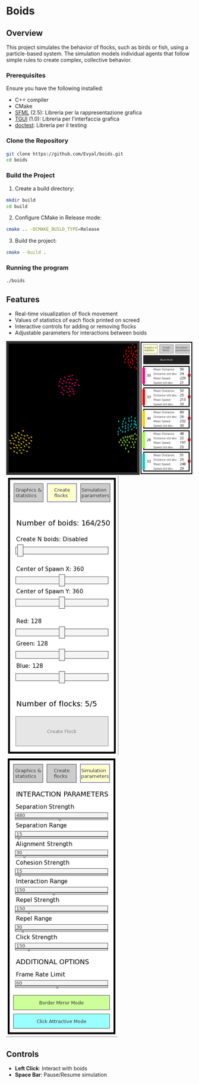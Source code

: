 # Boids

## Overview

This project simulates the behavior of flocks, such as birds or fish, using a particle-based system. The simulation models individual agents that follow simple rules to create complex, collective behavior.

### Prerequisites

Ensure you have the following installed:
- C++ compiler
- CMake
- [SFML](https://github.com/SFML/SFML) (2.5): Libreria per la rappresentazione grafica
- [TGUI](https://github.com/texus/TGUI) (1.0): Libreria per l'interfaccia grafica
- [doctest](https://github.com/doctest/doctest): Libreria per il testing

### Clone the Repository

```bash
git clone https://github.com/Evyal/boids.git
cd boids
```

### Build the Project

1. Create a build directory:

```bash
mkdir build
cd build
```

2. Configure CMake in Release mode:

```bash
cmake .. -DCMAKE_BUILD_TYPE=Release
```

3. Build the project:

```bash
cmake --build .
```

### Running the program

```bash
./boids
```

## Features

- Real-time visualization of flock movement
- Values of statistics of each flock printed on screed
- Interactive controls for adding or removing flocks
- Adjustable parameters for interactions between boids

![bottoni_evidenziati](images/interface1.png)
![bottoni_evidenziati](images/interface2.png)
![bottoni_evidenziati](images/interface3.png)

## Controls

- **Left Click**: Interact with boids
- **Space Bar**: Pause/Resume simulation
